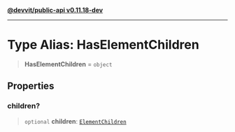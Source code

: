 [**@devvit/public-api v0.11.18-dev**](../../../../../../README.md)

---

# Type Alias: HasElementChildren

> **HasElementChildren** = `object`

## Properties

<a id="children"></a>

### children?

> `optional` **children**: [`ElementChildren`](../../../type-aliases/ElementChildren.md)
